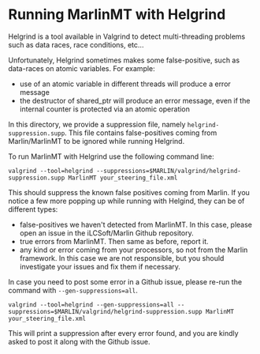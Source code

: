 

# Running MarlinMT with Helgrind

Helgrind is a tool available in Valgrind to detect multi-threading problems such as data races, race conditions, etc...

Unfortunately, Helgrind sometimes makes some false-positive, such as data-races on atomic variables. For example:

- use of an atomic variable in different threads will produce a error message
- the destructor of shared_ptr will produce an error message, even if the internal counter is protected via an atomic operation

In this directory, we provide a suppression file, namely `helgrind-suppression.supp`. This file contains false-positives coming from Marlin/MarlinMT to be ignored while running Helgrind.

To run MarlinMT with Helgrind use the following command line:

```shell
valgrind --tool=helgrind --suppressions=$MARLIN/valgrind/helgrind-suppression.supp MarlinMT your_steering_file.xml
```

This should suppress the known false positives coming from Marlin. If you notice a few more popping up while running with Helgind, they can be of different types:

- false-positives we haven't detected from MarlinMT. In this case, please open an issue in the iLCSoft/Marlin Github repository.
- true errors from MarlinMT. Then same as before, report it.
- any kind or error coming from your processors, so not from the Marlin framework. In this case we are not responsible, but you should investigate your issues and fix them if necessary.

In case you need to post some error in a Github issue, please re-run the command with `--gen-suppressions=all`. 

```shell
valgrind --tool=helgrind --gen-suppressions=all --suppressions=$MARLIN/valgrind/helgrind-suppression.supp MarlinMT your_steering_file.xml
```

This will print a suppression after every error found, and you are kindly asked to post it along with the Github issue.
